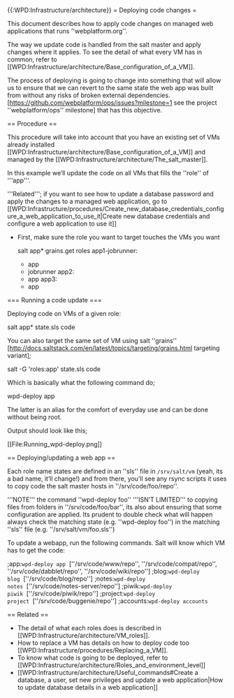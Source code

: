 {{:WPD:Infrastructure/architecture}}
= Deploying code changes =

This document describes how to apply code changes on managed web applications that runs ''webplatform.org''.

The way we update code is handled from the salt master and apply changes where it applies. To see the detail of what every VM has in common, refer to [[WPD:Infrastructure/architecture/Base_configuration_of_a_VM]].

The process of deploying is going to change into something that will allow us to ensure that we can revert to the same state the web app was built from without any risks of broken external dependencies. [https://github.com/webplatform/ops/issues?milestone=1 see the project ''webplatform/ops'' milestone] that has this objective.


== Procedure ==

This procedure will take into account that you have an existing set of VMs already installed  [[WPD:Infrastructure/architecture/Base_configuration_of_a_VM]] and managed by the [[WPD:Infrastructure/architecture/The_salt_master]].

In this example we’ll update the code on all VMs that fills the ''role'' of '''app'''.

'''Related'''; if you want to see how to update a database password and apply the changes to a managed web application, go to  [[WPD:Infrastructure/procedures/Create_new_database_credentials_configure_a_web_application_to_use_it|Create new database credentials and configure a web application to use it]]

* First, make sure the role you want to target touches the VMs you want

  salt app\* grains.get roles
  app1-jobrunner:
    - app
    - jobrunner
  app2:
    - app
  app3:
    - app

=== Running a code update ===

Deploying code on VMs of a given role:

  salt app\* state.sls code

You can also target the same set of VM using salt ''grains'' [http://docs.saltstack.com/en/latest/topics/targeting/grains.html targeting variant];

  salt -G 'roles:app' state.sls code

Which is basically what the following command do;

  wpd-deploy app

The latter is an alias for the comfort of everyday use and can be done without being root.

Output should look like this;

[[File:Running_wpd-deploy.png]]


== Deploying/updating a web app ==

Each role name states are defined in an ''sls'' file in <code>/srv/salt/vm</code> (yeah, its a bad name, it’ll change!) and from there, you’ll see any rsync scripts it uses to copy code the salt master hosts in ''/srv/code/foo/repo''. 

'''NOTE''' the command ''wpd-deploy foo'' '''ISN’T LIMITED''' to copying files from folders in ''/srv/code/foo/bar'', its also about ensuring that some configuration are applied.  Its prudent to double check what will happen always check the matching state (e.g.  ''wpd-deploy foo'') in the matching ''sls'' file (e.g. ''/srv/salt/vm/foo.sls'')

To update a webapp, run the following commands. Salt will know which VM has to get the code:

;app:<code>wpd-deploy app</code>&nbsp;&nbsp;<nowiki>[''/srv/code/www/repo'', ''/srv/code/compat/repo'', ''/srv/code/dabblet/repo'', ''/srv/code/wiki/repo'']</nowiki>
;blog:<code>wpd-deploy blog</code>&nbsp;&nbsp;<nowiki>[''/srv/code/blog/repo'']</nowiki>
;notes:<code>wpd-deploy notes</code>&nbsp;&nbsp;<nowiki>[''/srv/code/notes-server/repo'']</nowiki>
;piwik:<code>wpd-deploy piwik</code>&nbsp;&nbsp;<nowiki>[''/srv/code/piwik/repo'']</nowiki>
;project:<code>wpd-deploy project</code>&nbsp;&nbsp;<nowiki>[''/srv/code/buggenie/repo'']</nowiki>
;accounts:<code>wpd-deploy accounts</code>

== Related ==

* The detail of what each roles does is described in [[WPD:Infrastructure/architecture/VM_roles]].
* How to replace a VM has details on how to deploy code too [[WPD:Infrastructure/procedures/Replacing_a_VM]].
* To know what code is going to be deployed, refer to [[WPD:Infrastructure/architecture/Roles_and_environment_level]]
* [[WPD:Infrastructure/architecture/Useful_commands#Create a database, a user, set new privileges and update a web application|How to update database details in a web application]]